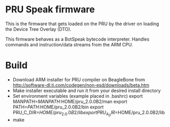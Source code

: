 PRU Speak firmware
===================

This is the firmware that gets loaded on the PRU by the driver on loading the Device Tree Overlay (DTO).

This firmware behaves as a BotSpeak bytecode interpreter. Handles commands and instruction/data streams from the ARM CPU.

Build
=====
* Download ARM installer for PRU compiler on BeagleBone from http://software-dl.ti.com/codegen/non-esd/downloads/beta.htm
* Make installer executable and run it from your desired install directory
* Set environment variables (example placed in .bashrc)
  export MANPATH=$MANPATH:$HOME/pru_2.0.0B2/man
  export PATH=$PATH:$HOME/pru_2.0.0B2/bin
  export PRU_C_DIR=$HOME/pru_2.0.0B2/lib
  export PRU_A_DIR=$HOME/pru_2.0.0B2/lib
* make
